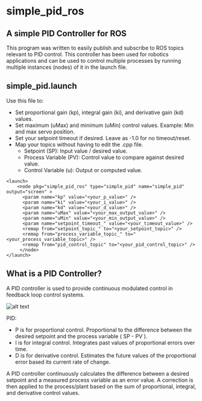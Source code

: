 # simple_pid_ros
## A simple PID Controller for ROS
This program was written to easily publish and subscribe to ROS topics relevant to PID control. This controller has been used for robotics applications and can be used to control multiple processes by running multiple instances (nodes) of it in the launch file.

## simple_pid.launch
Use this file to:
  - Set proportional gain (kp), integral gain (ki), and derivative gain (kd) values.
  - Set maximum (uMax) and minimum (uMin) control values. Example: Min and max servo position.
  - Set your setpoint timeout if desired. Leave as -1.0 for no timeout/reset.
  - Map your topics without having to edit the .cpp file.
      - Setpoint (SP): Input value / desired value.
      - Process Variable (PV): Control value to compare against desired value.
      - Control Variable (u): Output or computed value. 

```
<launch>
    <node pkg="simple_pid_ros" type="simple_pid" name="simple_pid" output="screen" >
      <param name="kp" value="<your_p_value>" />
      <param name="ki" value="<your_i_value>" />
      <param name="kd" value="<your_d_value>" />
      <param name="uMax" value="<your_max_output_value>" />
      <param name="uMin" value="<your_min_output_value>" />
      <param name="setpoint_timeout_" value="<your_timeout_value>" />
      <remap from="setpoint_topic_" to="<your_setpoint_topic>" />
      <remap from="process_variable_topic_" to="<your_process_variable_topic>" />
      <remap from="pid_control_topic" to="<your_pid_control_topic>" />
     </node>
</launch>
```
## What is a PID Controller? 
A PID controller is used to provide continuous modulated control in feedback loop control systems.  

![alt text](https://plcynergy.com/wp-content/uploads/2021/01/PID-controller-1024x329.jpg)

PID:
  - P is for proportional control. Proportional to the difference between the desired setpoint and the process variable ( SP - PV ).
  - I is for integral control. Integrates past values of proportional errors over time.
  - D is for derivative control. Estimates the future values of the proportional error based its current rate of change. 

A PID controller continuously calculates the difference between a desired setpoint and a measured process variable as an error value. A correction is then applied to the process/plant based on the sum of proportional, integral, and derivative control values. 
